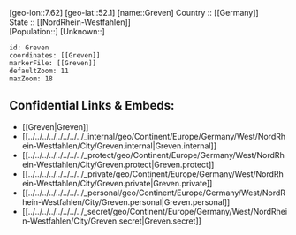 ﻿---
location: [52.1,7.62] 
mapzoom: [7,12] 
mapmarker: city 
type: City
tags:
- geo/City


SpocWebEntityId: 30572
isDeleted: false
confidential: public

---
[geo-lon::7.62] 
[geo-lat::52.1] 
[name::Greven] 
Country :: [[Germany]]  
State :: [[NordRhein-Westfahlen]]  
[Population::] 
[Unknown::] 


```leaflet
id: Greven
coordinates: [[Greven]] 
markerFile: [[Greven]] 
defaultZoom: 11 
maxZoom: 18
```


## Confidential Links & Embeds: 
- [[Greven|Greven]]  
- [[../../../../../../../../_internal/geo/Continent/Europe/Germany/West/NordRhein-Westfahlen/City/Greven.internal|Greven.internal]] 
- [[../../../../../../../../_protect/geo/Continent/Europe/Germany/West/NordRhein-Westfahlen/City/Greven.protect|Greven.protect]] 
- [[../../../../../../../../_private/geo/Continent/Europe/Germany/West/NordRhein-Westfahlen/City/Greven.private|Greven.private]] 
- [[../../../../../../../../_personal/geo/Continent/Europe/Germany/West/NordRhein-Westfahlen/City/Greven.personal|Greven.personal]] 
- [[../../../../../../../../_secret/geo/Continent/Europe/Germany/West/NordRhein-Westfahlen/City/Greven.secret|Greven.secret]] 
